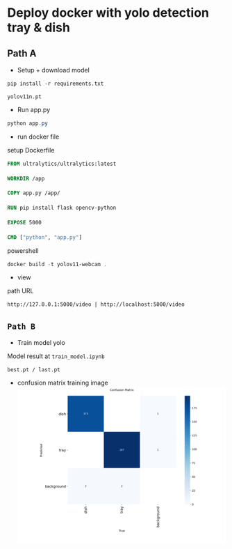 # Deploy docker with yolo detection tray & dish

## Path A

* Setup + download model

```pip
pip install -r requirements.txt
```

```model
yolov11n.pt
```

* Run app.py

```powershell
python app.py
```

* run docker file

setup Dockerfile

```Dockerfile
FROM ultralytics/ultralytics:latest

WORKDIR /app

COPY app.py /app/

RUN pip install flask opencv-python

EXPOSE 5000

CMD ["python", "app.py"]
```

powershell

```powershell
docker build -t yolov11-webcam .
```

* view

path URL

```path
http://127.0.0.1:5000/video | http://localhost:5000/video
```

## `Path B`

* Train model yolo

Model result at `train_model.ipynb`

```models
best.pt / last.pt
```

* confusion matrix training image
![alt text](image.png)
